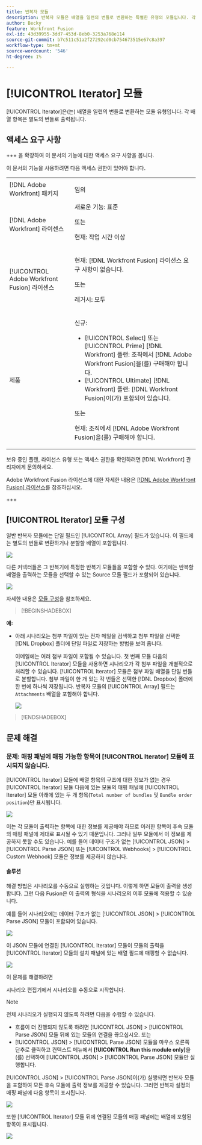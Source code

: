 ```yaml
---
title: 반복자 모듈
description: 반복자 모듈은 배열을 일련의 번들로 변환하는 특별한 유형의 모듈입니다. 각 배열 항목은 별도의 번들로 출력됩니다.
author: Becky
feature: Workfront Fusion
exl-id: 43d39955-3dd7-453d-8eb0-3253a768e114
source-git-commit: b7c511c51a2f27292cd0cb754673515e67c8a397
workflow-type: tm+mt
source-wordcount: '546'
ht-degree: 1%

---
```


# [!UICONTROL Iterator] 모듈

[!UICONTROL Iterator]은(는) 배열을 일련의 번들로 변환하는 모듈 유형입니다. 각 배열 항목은 별도의 번들로 출력됩니다.

## 액세스 요구 사항

+++ 을 확장하여 이 문서의 기능에 대한 액세스 요구 사항을 봅니다.

이 문서의 기능을 사용하려면 다음 액세스 권한이 있어야 합니다.

<table style="table-layout:auto">
 <col> 
 <col> 
 <tbody> 
  <tr> 
    <td role="rowheader">[!DNL Adobe Workfront] 패키지</td> 
   <td> <p>임의</p> </td> 
  </tr> 
  <tr data-mc-conditions=""> 
   <td role="rowheader">[!DNL Adobe Workfront] 라이센스</td> 
   <td> 새로운 기능: 표준<p>또는</p><p>현재: 작업 시간 이상</p> </td> 
  </tr> 
  <tr> 
   <td role="rowheader">[!UICONTROL Adobe Workfront Fusion] 라이센스</td> 
   <td>
   <p>현재: [!DNL Workfront Fusion] 라이선스 요구 사항이 없습니다.</p>
   <p>또는</p>
   <p>레거시: 모두 </p>
   </td> 
  </tr> 
  <tr> 
   <td role="rowheader">제품</td> 
   <td>
   <p>신규:</p> <ul><li>[!UICONTROL Select] 또는 [!UICONTROL Prime] [!DNL Workfront] 플랜: 조직에서 [!DNL Adobe Workfront Fusion]을(를) 구매해야 합니다.</li><li>[!UICONTROL Ultimate] [!DNL Workfront] 플랜: [!DNL Workfront Fusion]이(가) 포함되어 있습니다.</li></ul>
   <p>또는</p>
   <p>현재: 조직에서 [!DNL Adobe Workfront Fusion]을(를) 구매해야 합니다.</p>
   </td> 
  </tr>
 </tbody> 
</table>


보유 중인 플랜, 라이선스 유형 또는 액세스 권한을 확인하려면 [!DNL Workfront] 관리자에게 문의하세요.

Adobe Workfront Fusion 라이선스에 대한 자세한 내용은 [[!DNL Adobe Workfront Fusion] 라이선스](/help/workfront-fusion/set-up-and-manage-workfront-fusion/licensing-operations-overview/license-automation-vs-integration.md)를 참조하십시오.

+++

## [!UICONTROL Iterator] 모듈 구성

일반 반복자 모듈에는 단일 필드인 [!UICONTROL Array] 필드가 있습니다. 이 필드에는 별도의 번들로 변환하거나 분할할 배열이 포함됩니다.

![](assets/set-up-iterator.jpg)

다른 커넥터들은 그 반복기에 특정한 반복기 모듈들을 포함할 수 있다. 여기에는 반복할 배열을 출력하는 모듈을 선택할 수 있는 Source 모듈 필드가 포함되어 있습니다.

![](assets/specialized-iterators.jpg)

자세한 내용은 [모듈 구성](/help/workfront-fusion/create-scenarios/add-modules/configure-a-modules-settings.md)을 참조하세요.

>[!BEGINSHADEBOX]

**예:**

* 아래 시나리오는 첨부 파일이 있는 전자 메일을 검색하고 첨부 파일을 선택한 [!DNL Dropbox] 폴더에 단일 파일로 저장하는 방법을 보여 줍니다.

  이메일에는 여러 첨부 파일이 포함될 수 있습니다. 첫 번째 모듈 다음의 [!UICONTROL Iterator] 모듈을 사용하면 시나리오가 각 첨부 파일을 개별적으로 처리할 수 있습니다. [!UICONTROL Iterator] 모듈은 첨부 파일 배열을 단일 번들로 분할합니다. 첨부 파일이 한 개 있는 각 번들은 선택한 [!DNL Dropbox] 폴더에 한 번에 하나씩 저장됩니다. 반복자 모듈의 [!UICONTROL Array] 필드는 `Attachments` 배열을 포함해야 합니다.

  ![](assets/attachments-array.jpg)

>[!ENDSHADEBOX]


## 문제 해결

### 문제: 매핑 패널에 매핑 가능한 항목이 [!UICONTROL Iterator] 모듈에 표시되지 않습니다.

[!UICONTROL Iterator] 모듈에 배열 항목의 구조에 대한 정보가 없는 경우 [!UICONTROL Iterator] 모듈 다음에 있는 모듈의 매핑 패널에 [!UICONTROL Iterator] 모듈 아래에 있는 두 개 항목(`Total number of bundles` 및 `Bundle order position`)만 표시됩니다.

![](assets/mapping-panel-doesnt-display.png)

이는 각 모듈이 출력하는 항목에 대한 정보를 제공해야 하므로 이러한 항목이 후속 모듈의 매핑 패널에 제대로 표시될 수 있기 때문입니다. 그러나 일부 모듈에서 이 정보를 제공하지 못할 수도 있습니다. 예를 들어 데이터 구조가 없는 [!UICONTROL JSON] > [!UICONTROL Parse JSON] 또는 [!UICONTROL Webhooks] > [!UICONTROL Custom Webhook] 모듈은 정보를 제공하지 않습니다.

#### 솔루션

해결 방법은 시나리오를 수동으로 실행하는 것입니다. 이렇게 하면 모듈이 출력을 생성합니다. 그런 다음 Fusion은 이 출력의 형식을 시나리오의 이후 모듈에 적용할 수 있습니다.

예를 들어 시나리오에는 데이터 구조가 없는 [!UICONTROL JSON] > [!UICONTROL Parse JSON] 모듈이 포함되어 있습니다.

![](assets/json-parse-json.png)

이 JSON 모듈에 연결된 [!UICONTROL Iterator] 모듈이 모듈의 출력을 [!UICONTROL Iterator] 모듈의 설치 패널에 있는 배열 필드에 매핑할 수 없습니다.

![](assets/connect-iterator-module.png)

이 문제를 해결하려면

시나리오 편집기에서 시나리오를 수동으로 시작합니다.

>[!NOTE]
>
>전체 시나리오가 실행되지 않도록 하려면 다음을 수행할 수 있습니다.
>
>* 흐름이 더 진행되지 않도록 하려면 [!UICONTROL JSON] > [!UICONTROL Parse JSON] 모듈 뒤에 있는 모듈의 연결을 끊으십시오.
>   또는
>* [!UICONTROL JSON] > [!UICONTROL Parse JSON] 모듈을 마우스 오른쪽 단추로 클릭하고 컨텍스트 메뉴에서 **[!UICONTROL Run this module only]**&#x200B;을(를) 선택하여 [!UICONTROL JSON] > [!UICONTROL Parse JSON] 모듈만 실행합니다.

[!UICONTROL JSON] > [!UICONTROL Parse JSON]이(가) 실행되면 반복자 모듈을 포함하여 모든 후속 모듈에 출력 정보를 제공할 수 있습니다. 그러면 반복자 설정의 매핑 패널에 다음 항목이 표시됩니다.

![](assets/mapping-panel-displays-items.png)

또한 [!UICONTROL Iterator] 모듈 뒤에 연결된 모듈의 매핑 패널에는 배열에 포함된 항목이 표시됩니다.

![](assets/items-contained-in-array.png)
